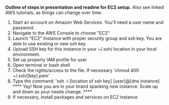 **Outline of steps in presentation and readme for EC2 setup.** 
Also see linked AWS tutorials, as things can change over time:

1. Start an account on Amazon Web Services. You'll need a user name and password.
2. Navigate to the AWS Console to choose "EC2" 
3. Launch "EC2" Instance with proper security group and ssh key. You are able to use existing or new ssh key
4. Upload SSH key for this instance in your ~/.ssh/ location in your local environment.
5. Set up property IAM profile for user
6. Open terminal or bash shell
7. Check the rights/access to the file. If necessary 'chmod 400 ~/.ssh/[key].pem'
8. Type the command: 'ssh -i [location of ssh key] [user]@[dns instance]
**** Yay! Now you are in your brand spanking new instance. Scale up and down as your needs change. ****
9. If necessary, install packages and services on EC2 instance

